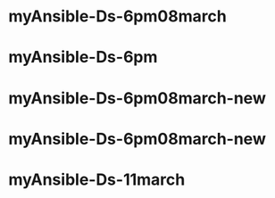 # myAnsible-Ds-6pm08march
# myAnsible-Ds-6pm
# myAnsible-Ds-6pm08march-new
# myAnsible-Ds-6pm08march-new
# myAnsible-Ds-11march
